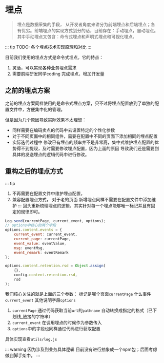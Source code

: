 # 埋点
> 埋点是数据采集的手段， 从开发者角度来讲分为前端埋点和后端埋点；各有优劣。前端埋点的实现方式划分的话，目前存在：手动埋点，自动埋点。其中手动埋点又包含：命令式埋点和声明式埋点和可视化埋点。

::: tip
TODO: 各个埋点技术实现原理和对比
:::

目前我们使用的埋点方式是命令式埋点，它的特点：
1. 灵活，可以实现各种业务埋点需求
2. 需要前端研发同学coding 完成埋点，增加开发量

## 之前的埋点方案
之前的埋点方案同样使用的是命令式埋点方案，只不过将埋点配置放到了单独的配置文件中，方便集中化的管理。

但是因为几个原因导致实际效果不太理想：
- 同样需要在编码卖点的代码中去设置特定的个性化参数
- 对于不同页面中的相同组件，需要在配置中不同的页面下添加相同的埋点配置
- 实际迭代过程中 修改已有埋点的频率并不是非常高，集中式维护埋点配置的优势得不到提现，及时需要修改埋点配置，因为上面的原因 导致我们还是需要到具体的发送埋点的逻辑代码中进行修改。

## 重构之后的埋点方式
::: tip
1. 不再需要在配置文件中维护埋点配置，
2. 兼容配置埋点方式， 对于老的页面 新增埋点同样不需要在配置文件中添加维护
:::
回头重新梳理埋点的逻辑，其实针对每一个埋点能够唯一标记并且有固定的规律即可。
```js
Log.send(currentPage, current_event, options);
// options中核心的两个字段
options.content.events = {
    current_event: current_event,
    current_page: currentPage,
    event_value: eventValue,
    msg: eventMsg,
    event_remark: eventRemark
};

options.content.retention.rsd = Object.assign(
    {},
    config.content.retention.rsd,
    rsd
);
```
我们核心关注的就是上面的三个参数： 标记是哪个页面`currentPage` 什么事件`current_event` 其他说明字段`options`

1. `currentPage` 通过代码获取当前`url`的`pathname` 自动转换成指定的格式（已下划线_链接的字符串）
2. `current_event` 在调用埋点的时候作为参数传入
3. `options`中的字段也同样通过代码进行获取配置

具体实现查看`utils/log.js`

::: warning
因为涉及到业务具体逻辑 目前没有进行抽象成一个npm包；后面考虑做到脚手架中。
:::



